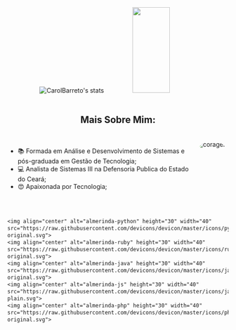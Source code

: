 <div align="center">  
  <img width="49%" height="195px" src="https://github-readme-stats.vercel.app/api?username=carolbarreto&show_icons=true&count_private=true&hide_border=true&title_color=0000FF&icon_color=0000FF&text_color=c9d1d9&bg_color=0d1117" alt="CarolBarreto's stats" /> 
  <img width="41%" height="195px" src="https://github-readme-stats.vercel.app/api/top-langs/?username=carolbarreto&layout=compact&hide_border=true&title_color=0000FF&text_color=0000FF&bg_color=0d1117" />
</div>


<div style="display: inline"><br>
  <h2 align="center">Mais Sobre Mim:</h2><br>
  
  <img align="right" alt="coragem" height="165px" style="border-radius:60px;" src="https://media1.tenor.com/images/8a48c3de52c80eadb7cfd721d87af885/tenor.gif?itemid=6074749">

  - 📚 Formada em Análise e Desenvolvimento de Sistemas e pós-graduada em Gestão de Tecnologia;
  - 💻 Analista de Sistemas III na Defensoria Publica do Estado do Ceará;
  - 😍 Apaixonada por Tecnologia;

  <br><br>

    <img align="center" alt="almerinda-python" height="30" width="40" src="https://raw.githubusercontent.com/devicons/devicon/master/icons/python/python-original.svg">
    <img align="center" alt="almerinda-ruby" height="30" width="40" src="https://raw.githubusercontent.com/devicons/devicon/master/icons/ruby/ruby-original.svg">
    <img align="center" alt="almerinda-java" height="30" width="40" src="https://raw.githubusercontent.com/devicons/devicon/master/icons/java/java-original.svg">
    <img align="center" alt="almerinda-js" height="30" width="40" src="https://raw.githubusercontent.com/devicons/devicon/master/icons/javascript/javascript-plain.svg">
    <img align="center" alt="almerinda-php" height="30" width="40" src="https://raw.githubusercontent.com/devicons/devicon/master/icons/php/php-original.svg">

</div>
